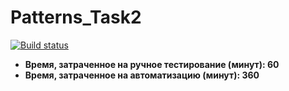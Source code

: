 # Patterns_Task2
[![Build status](https://ci.appveyor.com/api/projects/status/vi294xqygp6t9dgm?svg=true)](https://ci.appveyor.com/project/yukurbatova/patterns-task2)

 * **Время, затраченное на ручное тестирование (минут): 60**
 * **Время, затраченное на автоматизацию (минут): 360**
